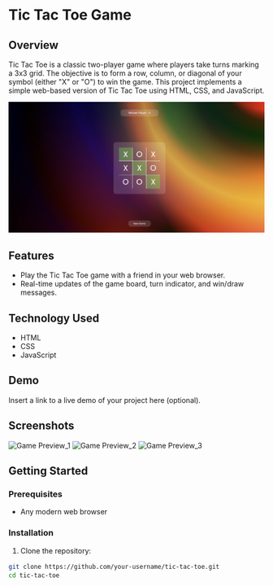 # Tic Tac Toe Game 

## Overview

Tic Tac Toe is a classic two-player game where players take turns marking a 3x3 grid. The objective is to form a row, column, or diagonal of your symbol (either "X" or "O") to win the game. This project implements a simple web-based version of Tic Tac Toe using HTML, CSS, and JavaScript.

![Game Preview ](./assets/Tic_Tac_Toe.png?raw=true " Tic Tac Toe Game")

## Features

- Play the Tic Tac Toe game with a friend in your web browser.
- Real-time updates of the game board, turn indicator, and win/draw messages.

## Technology Used

- HTML
- CSS
- JavaScript

## Demo

Insert a link to a live demo of your project here (optional).

## Screenshots
![Game Preview_1](./assets/Game1.png?raw=true " Tic Tac Toe Game")
![Game Preview_2](./assets/Game2.png?raw=true " Tic Tac Toe Game")
![Game Preview_3](./assets/Game3.png?raw=true " Tic Tac Toe Game")


## Getting Started

### Prerequisites

- Any modern web browser

### Installation

1. Clone the repository:

```bash
git clone https://github.com/your-username/tic-tac-toe.git
cd tic-tac-toe
